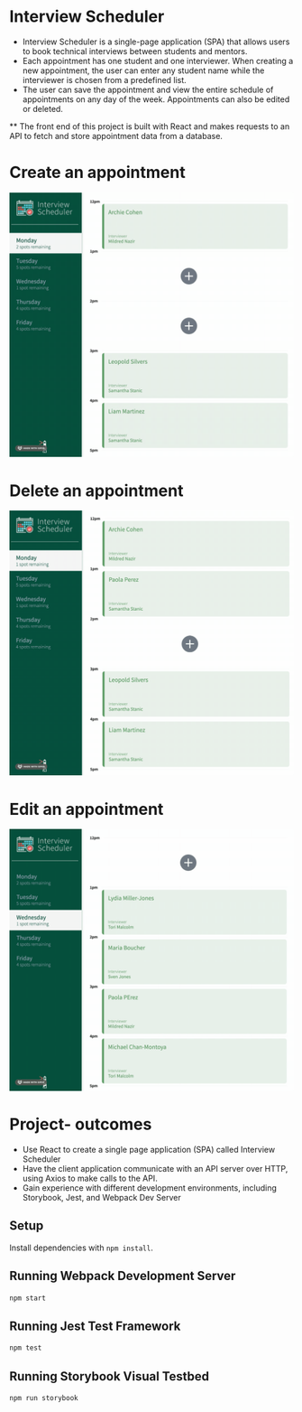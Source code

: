 # Interview Scheduler
* Interview Scheduler is a single-page application (SPA) that allows users to book technical interviews between students and mentors.
 * Each appointment has one student and one interviewer. When creating a new appointment, the user can enter any student name while the interviewer is chosen from a predefined list.
  * The user can save the appointment and view the entire schedule of appointments on any day of the week. Appointments can also be edited or deleted. 
  
  ** The front end of this project is built with React and makes requests to an API to fetch and store appointment data from a database.

# Create an appointment
!["Create Appointment"](/docs/create_appointment.gif)

# Delete an appointment
!["Delete Appointment"](/docs/delete_appointment.gif)

# Edit an appointment
!["Edit Appointment"](/docs/edit_appointment.gif)

 # Project- outcomes
 * Use React to create a single page application (SPA) called Interview Scheduler
* Have the client application communicate with an API server over HTTP, using Axios to make calls to the API.
* Gain experience with different development environments, including Storybook, Jest, and Webpack Dev Server
## Setup

Install dependencies with `npm install`.

## Running Webpack Development Server

```sh
npm start
```

## Running Jest Test Framework

```sh
npm test
```

## Running Storybook Visual Testbed

```sh
npm run storybook
```
